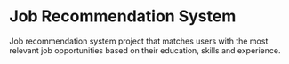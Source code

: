 # Job Recommendation System
Job recommendation system project that matches users with the most relevant job opportunities based on their education, skills and experience.
